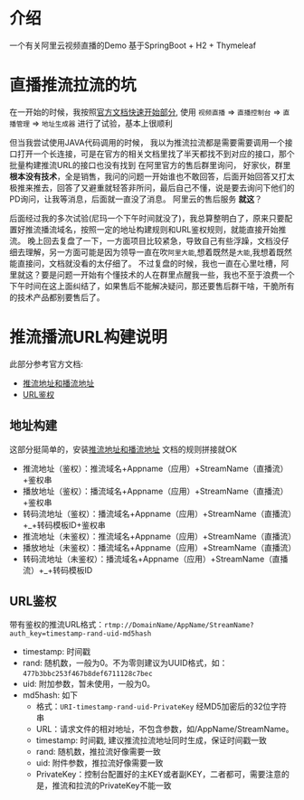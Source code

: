 # 介绍
一个有关阿里云视频直播的Demo
基于SpringBoot + H2 + Thymeleaf


# 直播推流拉流的坑
在一开始的时候，我按照[官方文档快速开始部分](https://help.aliyun.com/document_detail/198676.html?spm=a2c4g.11186623.6.573.30865f12Vr10W5),
使用 `视频直播` => `直播控制台` => `直播管理` => `地址生成器` 进行了试验，基本上很顺利

但当我尝试使用JAVA代码调用的时候，
我以为推流拉流都是需要需要调用一个接口打开一个长连接，可是在官方的相关文档里找了半天都找不到对应的接口，那个批量构建推流URL的接口也没有找到
在阿里官方的售后群里询问，
好家伙，群里**根本没有技术**，全是销售，我问的问题一开始谁也不敢回答，后面开始回答又打太极推来推去，回答了又避重就轻答非所问，最后自己不懂，说是要去询问下他们的PD询问，让我等消息，后面就一直没了消息。
阿里云的售后服务 **就这**？

后面经过我的多次试验(尼玛一个下午时间就没了)，我总算整明白了，原来只要配置好推流播流域名，按照一定的地址构建规则和URL鉴权规则，就能直接开始推流。
晚上回去复盘了一下，一方面项目比较紧急，导致自己有些浮躁，文档没仔细去理解，另一方面可能是因为领导一直在吹`阿里大能`,想着既然是`大能`,我想着既然能直接问，文档就没看的太仔细了。
不过复盘的时候，我也一直在心里吐槽，阿里就这？要是问题一开始有个懂技术的人在群里点醒我一些，我也不至于浪费一个下午时间在这上面纠结了，如果售后不能解决疑问，那还要售后群干啥，干脆所有的技术产品都别要售后了。

# 推流播流URL构建说明
此部分参考官方文档: 
- [推流地址和播流地址](https://help.aliyun.com/document_detail/199339.htm?spm=a2c4g.11186623.2.9.688133e3pDhrrk#concept-2010579)
- [URL鉴权](https://help.aliyun.com/document_detail/199349.htm?spm=a2c4g.11186623.2.4.30865f12CQJxON#concept-2011551)

## 地址构建
这部分挺简单的，安装[推流地址和播流地址](https://help.aliyun.com/document_detail/199339.htm?spm=a2c4g.11186623.2.9.688133e3pDhrrk#concept-2010579)
文档的规则拼接就OK
- 推流地址（鉴权）：推流域名+Appname（应用）+StreamName（直播流）+鉴权串
- 播放地址（鉴权）：播流域名+Appname（应用）+StreamName（直播流）+鉴权串
- 转码流地址（鉴权）：播流域名+Appname（应用）+StreamName（直播流）+_+转码模板ID+鉴权串
- 推流地址（未鉴权）：推流域名+Appname（应用）+StreamName（直播流）
- 播放地址（未鉴权）：播流域名+Appname（应用）+StreamName（直播流）
- 转码流地址（未鉴权）：播流域名+Appname（应用）+StreamName（直播流）+_+转码模板ID

## URL鉴权
带有鉴权的推流URL格式：`rtmp://DomainName/AppName/StreamName?auth_key=timestamp-rand-uid-md5hash`
- timestamp: 时间戳
- rand: 随机数，一般为0。不为零则建议为UUID格式，如：`477b3bbc253f467b8def6711128c7bec`
- uid: 附加参数，暂未使用，一般为0。
- md5hash: 如下
    - 格式：`URI-timestamp-rand-uid-PrivateKey` 经MD5加密后的32位字符串
    - URL：请求文件的相对地址，不包含参数，如/AppName/StreamName。
    - timestamp: 时间戳, 建议推流拉流地址同时生成，保证时间戳一致
    - rand: 随机数，推拉流好像需要一致
    - uid: 附件参数，推拉流好像需要一致
    - PrivateKey：控制台配置好的主KEY或者副KEY，二者都可，需要注意的是，推流和拉流的PrivateKey不能一致
    